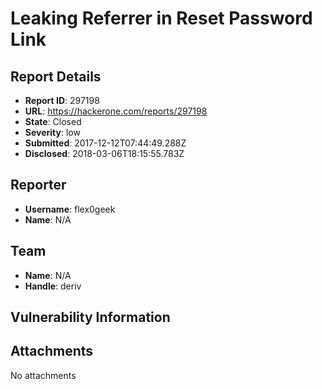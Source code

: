 # Leaking Referrer in Reset Password Link

## Report Details
- **Report ID**: 297198
- **URL**: https://hackerone.com/reports/297198
- **State**: Closed
- **Severity**: low
- **Submitted**: 2017-12-12T07:44:49.288Z
- **Disclosed**: 2018-03-06T18:15:55.783Z

## Reporter
- **Username**: flex0geek
- **Name**: N/A

## Team
- **Name**: N/A
- **Handle**: deriv

## Vulnerability Information


## Attachments
No attachments
